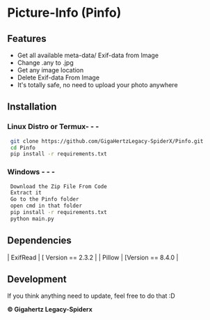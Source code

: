 # Picture-Info (Pinfo)

## Features

- Get all available meta-data/ Exif-data from Image
- Change .any to .jpg
- Get any image location 
- Delete Exif-data From Image
- It's totally safe, no need to upload your photo anywhere


## Installation
###  Linux Distro or Termux- - -

```sh
 git clone https://github.com/GigaHertzLegacy-SpiderX/Pinfo.git
 cd Pinfo
 pip install -r requirements.txt 
```

### Windows - - - 

```sh
 Download the Zip File From Code
 Extract it
 Go to the Pinfo folder
 open cmd in that folder
 pip install -r requirements.txt
 python main.py 
```

## Dependencies

| ExifRead | [ Version == 2.3.2 |
| Pillow |  [Version == 8.4.0 |


## Development 

If you think anything need to update, feel free to do that :D

**© Gigahertz Legacy-Spiderx**
